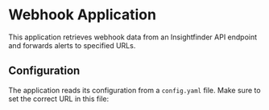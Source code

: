 # Webhook Application

This application retrieves webhook data from an Insightfinder API endpoint and forwards alerts to specified URLs.

## Configuration

The application reads its configuration from a `config.yaml` file. Make sure to set the correct URL in this file:
